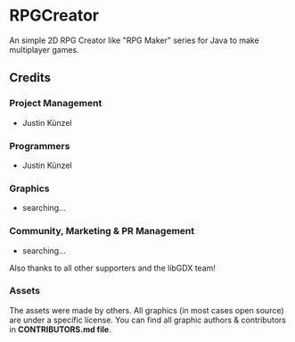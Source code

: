 # RPGCreator
An simple 2D RPG Creator like "RPG Maker" series for Java to make multiplayer games.

## Credits

### Project Management
  - Justin Künzel

### Programmers
  - Justin Künzel
  
### Graphics
  - searching...
  
### Community, Marketing & PR Management
  - searching...
  
Also thanks to all other supporters and the libGDX team!
  
### Assets
The assets were made by others. All graphics (in most cases open source) are under a specific license.
You can find all graphic authors & contributors in **CONTRIBUTORS.md file**.
